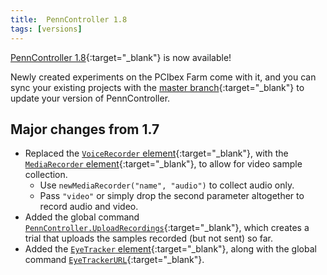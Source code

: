 ```yaml
---
title:  PennController 1.8
tags: [versions]
---
```


[PennController 1.8](https://github.com/PennController/penncontroller/tree/master/releases/1.8){:target="_blank"}
is now available!

Newly created experiments on the PCIbex Farm come with it, and you can sync your
existing projects with the
[master branch](https://github.com/PennController/Sync){:target="_blank"}
to update your version of PennController.

## Major changes from 1.7

+ Replaced the [`VoiceRecorder` element]({{site.baseurl}}/deprecated/voicerecorder){:target="_blank"}, with the [`MediaRecorder` element]({{site.baseurl}}/elements/mediarecorder){:target="_blank"}, to allow for video sample collection.
  + Use `newMediaRecorder("name", "audio")` to collect audio only.
  + Pass `"video"` or simply drop the second parameter altogether to record audio and video.
+ Added the global command [`PennController.UploadRecordings`]({{site.baseurl}}/commands/global-commands/uploadrecordings){:target="_blank"}, which creates a trial that uploads the samples recorded (but not sent) so far.
+ Added the [`EyeTracker` element]({{site.baseurl}}/elements/eyetracker){:target="_blank"}, along with the global command [`EyeTrackerURL`]({{site.baseurl}}/commands/global-commands/eyetrackerurl){:target="_blank"}.
